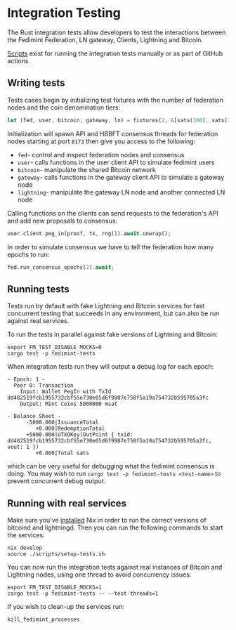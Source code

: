 # Integration Testing
The Rust integration tests allow developers to test the interactions between the Fedimint Federation, LN gateway, Clients, Lightning and Bitcoin.

[Scripts](../scripts/README.md) exist for running the integration tests manually or as part of GitHub actions.

## Writing tests
Tests cases begin by initializing test fixtures with the number of federation nodes and the coin denomination tiers:

```rust
let (fed, user, bitcoin, gateway, ln) = fixtures(2, &[sats(100), sats(1000)]).await;
```

Initialization will spawn API and HBBFT consensus threads for federation nodes starting at port `8173` then give you access to the following:
- `fed`- control and inspect federation nodes and consensus
- `user`- calls functions in the user client API to simulate fedimint users
- `bitcoin`- manipulate the shared Bitcoin network
- `gateway`- calls functions in the gateway client API to simulate a gateway node
- `lightning`- manipulate the gateway LN node and another connected LN node

Calling functions on the clients can send requests to the federation's API and add new proposals to consensus:
```rust
user.client.peg_in(proof, tx, rng()).await.unwrap();
```
In order to simulate consensus we have to tell the federation how many epochs to run:
```rust
fed.run_consensus_epochs(2).await;
```

## Running tests
Tests run by default with fake Lightning and Bitcoin services for fast concurrent testing that succeeds in any environment, but can also be run against real services.

To run the tests in parallel against fake versions of Lightning and Bitcoin:
```shell
export FM_TEST_DISABLE_MOCKS=0
cargo test -p fedimint-tests
```

When integration tests run they will output a debug log for each epoch:

```
- Epoch: 1 -
  Peer 0: Transaction
    Input: Wallet PegIn with TxId dd482519fcb1955732cbf55e730e65d6f9987e758f5a19a754732b595705a3fc
    Output: Mint Coins 5000000 msat

- Balance Sheet -
      -5000.000|IssuanceTotal
         +0.000|RedemptionTotal
      +5000.000|UTXOKey(OutPoint { txid: dd482519fcb1955732cbf55e730e65d6f9987e758f5a19a754732b595705a3fc, vout: 1 })
         +0.000|Total sats
```
which can be very useful for debugging what the fedimint consensus is doing.
You may wish to run `cargo test -p fedimint-tests <test-name>` to prevent concurrent debug output.

## Running with real services
Make sure you've [installed](https://nixos.org/manual/nix/stable/quick-start.html) Nix in order to run the correct versions of bitcoind and lightningd.
Then you can run the following commands to start the services:
```shell
nix develop
source ./scripts/setup-tests.sh
```

You can now run the integration tests against real instances of Bitcoin and Lightning nodes, using one thread to avoid concurrency issues:

```shell
export FM_TEST_DISABLE_MOCKS=1
cargo test -p fedimint-tests -- --test-threads=1
```

If you wish to clean-up the services run:
```shell
kill_fedimint_processes
```
